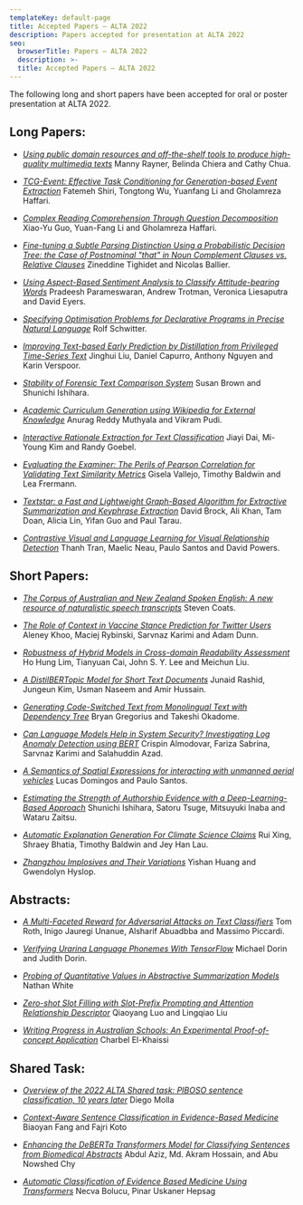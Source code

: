 ```yaml
---
templateKey: default-page
title: Accepted Papers – ALTA 2022
description: Papers accepted for presentation at ALTA 2022
seo:
  browserTitle: Papers – ALTA 2022
  description: >-
  title: Accepted Papers – ALTA 2022
---
```



The following long and short papers have been accepted for oral or poster presentation at ALTA 2022. 


## Long Papers: 

* <span class="badge badge-long"></span> [_Using public domain resources and off-the-shelf tools to produce high-quality multimedia texts_](/files/ALTA_2022_2.pdf)
  Manny Rayner, Belinda Chiera and Cathy Chua. 


* <span class="badge badge-long"></span> [_TCG-Event: Effective Task Conditioning for Generation-based Event Extraction_](/files/ALTA_2022_6.pdf)
  Fatemeh Shiri, Tongtong Wu, Yuanfang Li and Gholamreza Haffari. 



* <span class="badge badge-long"></span> [_Complex Reading Comprehension Through Question Decomposition_](/files/ALTA_2022_4.pdf)
  Xiao-Yu Guo, Yuan-Fang Li and Gholamreza Haffari.


* <span class="badge badge-long"></span> [_Fine-tuning a Subtle Parsing Distinction Using a Probabilistic Decision Tree: the Case of Postnominal "that" in Noun Complement Clauses vs. Relative Clauses_](/files/ALTA_2022_5.pdf)
  Zineddine Tighidet and Nicolas Ballier.


* <span class="badge badge-long"></span> [_Using Aspect-Based Sentiment Analysis to Classify Attitude-bearing Words_](/files/ALTA_2022_8.pdf)
  Pradeesh Parameswaran, Andrew Trotman, Veronica Liesaputra and David Eyers.


* <span class="badge badge-long"></span> [_Specifying Optimisation Problems for Declarative Programs in Precise Natural Language_](/files/ALTA_2022_9.pdf)
  Rolf Schwitter.

* <span class="badge badge-long"></span> [_Improving Text-based Early Prediction by Distillation from Privileged Time-Series Text_](/files/ALTA_2022_10.pdf)
Jinghui Liu, Daniel Capurro, Anthony Nguyen and Karin Verspoor.


* <span class="badge badge-long"></span> [_Stability of Forensic Text Comparison System_](/files/ALTA_2022_13.pdf)
Susan Brown and Shunichi Ishihara.


* <span class="badge badge-long"></span> [_Academic Curriculum Generation using Wikipedia for External Knowledge_](/files/ALTA_2022_14.pdf)
  Anurag Reddy Muthyala and Vikram Pudi.


* <span class="badge badge-long"></span> [_Interactive Rationale Extraction for Text Classification_](/files/ALTA_2022_15.pdf)
  Jiayi Dai, Mi-Young Kim and Randy Goebel.



* <span class="badge badge-long"></span> [_Evaluating the Examiner: The Perils of Pearson Correlation for Validating Text Similarity Metrics_](/files/ALTA_2022_18.pdf)
  Gisela Vallejo, Timothy Baldwin and Lea Frermann.


* <span class="badge badge-long"></span> [_Textstar: a Fast and Lightweight Graph-Based Algorithm for Extractive Summarization and Keyphrase Extraction_](/files/ALTA_2022_22.pdf)
  David Brock, Ali Khan, Tam Doan, Alicia Lin, Yifan Guo and Paul Tarau.


* <span class="badge badge-long"></span> [_Contrastive Visual and Language Learning for Visual Relationship Detection_](/files/ALTA_2022_23.pdf)
  Thanh Tran, Maelic Neau, Paulo Santos and David Powers.


## Short Papers: 

* <span class="badge badge-short"></span> [_The Corpus of Australian and New Zealand Spoken English: A new resource of naturalistic speech transcripts_](/files/ALTA_2022_1.pdf)
  Steven Coats.


* <span class="badge badge-short"></span> [_The Role of Context in Vaccine Stance Prediction for Twitter Users_](/files/ALTA_2022_3.pdf)
  Aleney Khoo, Maciej Rybinski, Sarvnaz Karimi and Adam Dunn.

* <span class="badge badge-short"></span> [_Robustness of Hybrid Models in Cross-domain Readability Assessment_](/files/ALTA_2022_7.pdf)
  Ho Hung Lim, Tianyuan Cai, John S. Y. Lee and Meichun Liu.

* <span class="badge badge-short"></span> [_A DistilBERTopic Model for Short Text Documents_](/files/ALTA_2022_11.pdf)
  Junaid Rashid, Jungeun Kim, Usman Naseem and Amir Hussain.

* <span class="badge badge-short"></span> [_Generating Code-Switched Text from Monolingual Text with Dependency Tree_](/files/ALTA_2022_12.pdf)
  Bryan Gregorius and Takeshi Okadome.

* <span class="badge badge-short"></span> [_Can Language Models Help in System Security? Investigating Log Anomaly Detection using BERT_](/files/ALTA_2022_19.pdf)
  Crispin Almodovar, Fariza Sabrina, Sarvnaz Karimi and Salahuddin Azad.


* <span class="badge badge-short"></span> [_A Semantics of Spatial Expressions for interacting with unmanned aerial vehicles_](/files/ALTA_2022_20.pdf)
  Lucas Domingos and Paulo Santos.


* <span class="badge badge-short"></span> [_Estimating the Strength of Authorship Evidence with a Deep-Learning-Based Approach_](/files/ALTA_2022_21.pdf)
  Shunichi Ishihara, Satoru Tsuge, Mitsuyuki Inaba and Wataru Zaitsu.

* <span class="badge badge-short"></span> [_Automatic Explanation Generation For Climate Science Claims_](/files/ALTA_2022_16.pdf)
  Rui Xing, Shraey Bhatia, Timothy Baldwin and Jey Han Lau.

* <span class="badge badge-short"></span> [_Zhangzhou Implosives and Their Variations_](/files/ALTA_2022_17.pdf)
  Yishan Huang and Gwendolyn Hyslop.
 



## Abstracts: 

* <span class="badge badge-abstract"></span> [_A Multi-Faceted Reward for Adversarial Attacks on Text Classifiers_](/files/ALTA_2022_A_2.pdf)
  Tom Roth, Inigo Jauregi Unanue, Alsharif Abuadbba and Massimo Piccardi.

* <span class="badge badge-abstract"></span> [_Verifying Urarina Language Phonemes With TensorFlow_](/files/ALTA_2022_A_3.pdf)
  Michael Dorin and Judith Dorin.

* <span class="badge badge-abstract"></span> [_Probing of Quantitative Values in Abstractive Summarization Models_](/files/ALTA_2022_A_4.pdf)
  Nathan White


* <span class="badge badge-abstract"></span> [_Zero-shot Slot Filling with Slot-Prefix Prompting and Attention Relationship Descriptor_](/files/ALTA_2022_A_5.pdf)
  Qiaoyang Luo and Lingqiao Liu

* <span class="badge badge-abstract"></span> [_Writing Progress in Australian Schools: An Experimental Proof-of-concept Application_](/files/ALTA_2022_A_1.pdf)
  Charbel El-Khaissi


## Shared Task: 

* <span class="badge badge-sharedTask"></span> [_Overview of the 2022 ALTA Shared task: PIBOSO sentence classification, 10 years later_](/files/ALTA_2022_24.pdf)
  Diego Molla


* <span class="badge badge-sharedTask"></span> [_Context-Aware Sentence Classification in Evidence-Based Medicine_](/files/ALTA_2022_25.pdf)
  Biaoyan Fang and Fajri Koto


* <span class="badge badge-sharedTask"></span> [_Enhancing the DeBERTa Transformers Model for Classifying Sentences from Biomedical Abstracts_](/files/ALTA_2022_26.pdf)
  Abdul Aziz, Md. Akram Hossain, and Abu Nowshed Chy

* <span class="badge badge-sharedTask"></span> [_Automatic Classification of Evidence Based Medicine Using Transformers_](/files/ALTA_2022_27.pdf)
  Necva Bolucu, Pinar Uskaner Hepsag
